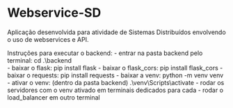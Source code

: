 # Webservice-SD
Aplicação desenvolvida para atividade de Sistemas Distribuídos envolvendo o uso de webservices e API. 

Instruções para executar o backend: 
    - entrar na pasta backend pelo terminal: cd .\backend\
    - baixar o flask: pip install flask
    - baixar o flask_cors: pip install flask_cors
    - baixar o requests: pip install requests
    - baixar a venv: python -m venv venv 
    - ativar o venv: (dentro da pasta backend) .\venv\Scripts\activate
    - rodar os servidores com o venv ativado em terminais dedicados para cada
    - rodar o load_balancer em outro terminal 

